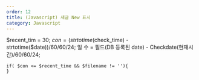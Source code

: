 ```yaml
---
order: 12
title: (Javascript) 새글 New 표시
category: Javascript
---
```


$recent_tim = 30;
$con=(strtotime($check_time) - strtotime($date))/60/60/24;
일 수 = 필드(DB 등록된 date) - Checkdate(현재시간)/60/60/24;
```
if( $con <= $recent_time && $filename != ''){
}
```
